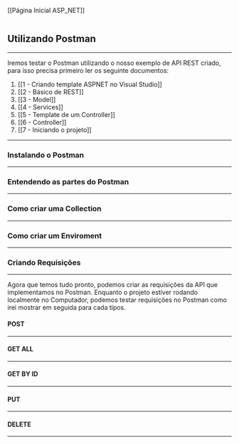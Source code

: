 [[Página Inicial ASP_NET]]

```table-of-contents
```

## Utilizando Postman
---
Iremos testar o Postman utilizando o nosso exemplo de API REST criado, para isso precisa primeiro ler os seguinte documentos:
1. [[1 - Criando template ASPNET no Visual Studio]]
2. [[2 - Básico de REST]]
3. [[3 - Model]]
4. [[4 - Services]]
5. [[5 - Template de um Controller]]
6. [[6 - Controller]]
7. [[7 - Iniciando o projeto]]
---
### Instalando o Postman
---
### Entendendo as partes do Postman
---
### Como criar uma Collection
---
### Como criar um Enviroment
---
### Criando Requisições
---
Agora que temos tudo pronto, podemos criar as requisições da API que implementamos no Postman.
Enquanto o projeto estiver rodando localmente no Computador, podemos testar requisições no Postman como irei mostrar em seguida para cada tipos.
#### POST
---
#### GET ALL
---
#### GET BY ID
---
#### PUT
---
#### DELETE
---
